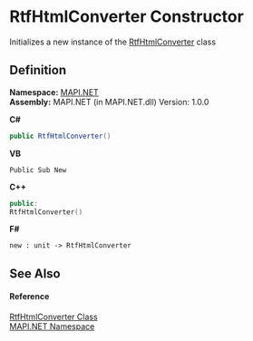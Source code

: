 # RtfHtmlConverter Constructor


Initializes a new instance of the <a href="15ea5a8a-d1a8-a96f-fbfb-337247707bc3.md">RtfHtmlConverter</a> class



## Definition
**Namespace:** <a href="5bef4637-66f8-16d4-e5f4-4d0da57a1538.md">MAPI.NET</a>  
**Assembly:** MAPI.NET (in MAPI.NET.dll) Version: 1.0.0

**C#**
``` C#
public RtfHtmlConverter()
```
**VB**
``` VB
Public Sub New
```
**C++**
``` C++
public:
RtfHtmlConverter()
```
**F#**
``` F#
new : unit -> RtfHtmlConverter
```



## See Also


#### Reference
<a href="15ea5a8a-d1a8-a96f-fbfb-337247707bc3.md">RtfHtmlConverter Class</a>  
<a href="5bef4637-66f8-16d4-e5f4-4d0da57a1538.md">MAPI.NET Namespace</a>  
